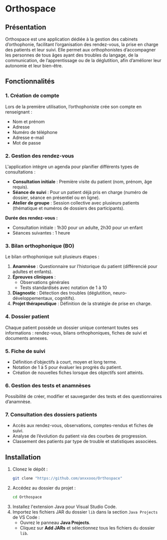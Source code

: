 # Orthospace

## Présentation  
Orthospace est une application dédiée à la gestion des cabinets d’orthophonie, facilitant l’organisation des rendez-vous, la prise en charge des patients et leur suivi. Elle permet aux orthophonistes d’accompagner les personnes de tous âges ayant des troubles du langage, de la communication, de l’apprentissage ou de la déglutition, afin d’améliorer leur autonomie et leur bien-être.

## Fonctionnalités  

### 1. Création de compte  
Lors de la première utilisation, l’orthophoniste crée son compte en renseignant :  
- Nom et prénom  
- Adresse  
- Numéro de téléphone  
- Adresse e-mail  
- Mot de passe  

### 2. Gestion des rendez-vous  
L'application intègre un agenda pour planifier différents types de consultations :  
- **Consultation initiale** : Première visite du patient (nom, prénom, âge requis).  
- **Séance de suivi** : Pour un patient déjà pris en charge (numéro de dossier, séance en présentiel ou en ligne).  
- **Atelier de groupe** : Session collective avec plusieurs patients (thématique et numéros de dossiers des participants).  

**Durée des rendez-vous :**  
- Consultation initiale : 1h30 pour un adulte, 2h30 pour un enfant  
- Séances suivantes : 1 heure  

### 3. Bilan orthophonique (BO)  
Le bilan orthophonique suit plusieurs étapes :  
1. **Anamnèse** : Questionnaire sur l’historique du patient (différencié pour adultes et enfants).  
2. **Épreuves cliniques** :  
   - Observations générales  
   - Tests standardisés avec notation de 1 à 10  
3. **Diagnostic** : Détection des troubles (déglutition, neuro-développementaux, cognitifs).  
4. **Projet thérapeutique** : Définition de la stratégie de prise en charge.  

### 4. Dossier patient  
Chaque patient possède un dossier unique contenant toutes ses informations : rendez-vous, bilans orthophoniques, fiches de suivi et documents annexes.  

### 5. Fiche de suivi  
- Définition d’objectifs à court, moyen et long terme.  
- Notation de 1 à 5 pour évaluer les progrès du patient.  
- Création de nouvelles fiches lorsque des objectifs sont atteints.  

### 6. Gestion des tests et anamnèses  
Possibilité de créer, modifier et sauvegarder des tests et des questionnaires d’anamnèse.  

### 7. Consultation des dossiers patients  
- Accès aux rendez-vous, observations, comptes-rendus et fiches de suivi.  
- Analyse de l’évolution du patient via des courbes de progression.  
- Classement des patients par type de trouble et statistiques associées.  

## Installation  

1. Clonez le dépôt :  
   ```bash
   git clone "https://github.com/anxxooo/Orthospace"
   ```  
2. Accédez au dossier du projet :  
   ```bash
   cd Orthospace
   ```  
3. Installez l'extension Java pour Visual Studio Code.  
4. Importez les fichiers JAR du dossier `lib` dans la section `Java Projects` de VS Code :  
   - Ouvrez le panneau **Java Projects**.  
   - Cliquez sur **Add JARs** et sélectionnez tous les fichiers du dossier `lib`.  

